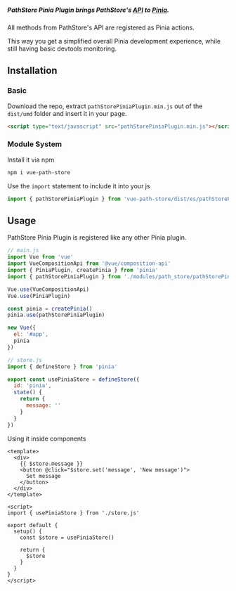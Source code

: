 ##### PathStore Pinia Plugin brings PathStore's [API](../path-store/api/) to [Pinia](https://pinia.esm.dev/).  

All methods from PathStore's API are registered as Pinia actions.

This way you get a simplified overall Pinia development experience, while still having
basic devtools monitoring.

## Installation 

### Basic

Download the repo, extract ```pathStorePiniaPlugin.min.js``` out of the ```dist/umd``` folder
and insert it in your page.

``` html
<script type="text/javascript" src="pathStorePiniaPlugin.min.js"></script>
```

### Module System

Install it via npm
```sh
npm i vue-path-store
```

Use the ```import``` statement to include it into your js
``` js
import { pathStorePiniaPlugin } from 'vue-path-store/dist/es/pathStorePiniaPlugin.js'
```

## Usage 

PathStore Pinia Plugin is registered like any other Pinia plugin.

```js
// main.js
import Vue from 'vue'
import VueCompositionApi from '@vue/composition-api'
import { PiniaPlugin, createPinia } from 'pinia'
import { pathStorePiniaPlugin } from './modules/path_store/pathStorePiniaPlugin'

Vue.use(VueCompositionApi)
Vue.use(PiniaPlugin)

const pinia = createPinia()
pinia.use(pathStorePiniaPlugin)

new Vue({
  el: '#app',
  pinia
})
```

```js
// store.js
import { defineStore } from 'pinia'

export const usePiniaStore = defineStore({
  id: 'pinia',
  state() {
    return {
      message: ''
    }
  }
})
```

Using it inside components
```vue
<template>
  <div>
    {{ $store.message }}
    <button @click="$store.set('message', 'New message')">
      Set message
    </button>
  </div>
</template>

<script>
import { usePiniaStore } from './store.js'

export default {
  setup() {
    const $store = usePiniaStore()

    return {
      $store
    }
  }
}
</script>

```